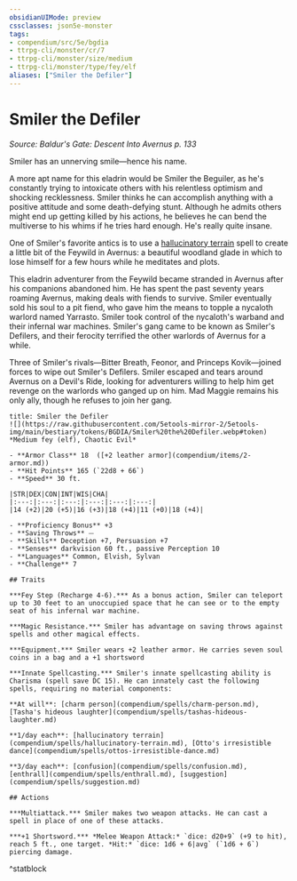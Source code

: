 ```yaml
---
obsidianUIMode: preview
cssclasses: json5e-monster
tags:
- compendium/src/5e/bgdia
- ttrpg-cli/monster/cr/7
- ttrpg-cli/monster/size/medium
- ttrpg-cli/monster/type/fey/elf
aliases: ["Smiler the Defiler"]
---
```

# Smiler the Defiler
*Source: Baldur's Gate: Descent Into Avernus p. 133*  

Smiler has an unnerving smile—hence his name.

A more apt name for this eladrin would be Smiler the Beguiler, as he's constantly trying to intoxicate others with his relentless optimism and shocking recklessness. Smiler thinks he can accomplish anything with a positive attitude and some death-defying stunt. Although he admits others might end up getting killed by his actions, he believes he can bend the multiverse to his whims if he tries hard enough. He's really quite insane.

One of Smiler's favorite antics is to use a [hallucinatory terrain](compendium/spells/hallucinatory-terrain.md) spell to create a little bit of the Feywild in Avernus: a beautiful woodland glade in which to lose himself for a few hours while he meditates and plots.

This eladrin adventurer from the Feywild became stranded in Avernus after his companions abandoned him. He has spent the past seventy years roaming Avernus, making deals with fiends to survive. Smiler eventually sold his soul to a pit fiend, who gave him the means to topple a nycaloth warlord named Yarrasto. Smiler took control of the nycaloth's warband and their infernal war machines. Smiler's gang came to be known as Smiler's Defilers, and their ferocity terrified the other warlords of Avernus for a while.

Three of Smiler's rivals—Bitter Breath, Feonor, and Princeps Kovik—joined forces to wipe out Smiler's Defilers. Smiler escaped and tears around Avernus on a Devil's Ride, looking for adventurers willing to help him get revenge on the warlords who ganged up on him. Mad Maggie remains his only ally, though he refuses to join her gang.

```ad-statblock
title: Smiler the Defiler
![](https://raw.githubusercontent.com/5etools-mirror-2/5etools-img/main/bestiary/tokens/BGDIA/Smiler%20the%20Defiler.webp#token)
*Medium fey (elf), Chaotic Evil*

- **Armor Class** 18  ([+2 leather armor](compendium/items/2-armor.md))
- **Hit Points** 165 (`22d8 + 66`)
- **Speed** 30 ft.

|STR|DEX|CON|INT|WIS|CHA|
|:---:|:---:|:---:|:---:|:---:|:---:|
|14 (+2)|20 (+5)|16 (+3)|18 (+4)|11 (+0)|18 (+4)|

- **Proficiency Bonus** +3
- **Saving Throws** ⏤
- **Skills** Deception +7, Persuasion +7
- **Senses** darkvision 60 ft., passive Perception 10
- **Languages** Common, Elvish, Sylvan
- **Challenge** 7

## Traits

***Fey Step (Recharge 4-6).*** As a bonus action, Smiler can teleport up to 30 feet to an unoccupied space that he can see or to the empty seat of his infernal war machine.

***Magic Resistance.*** Smiler has advantage on saving throws against spells and other magical effects.

***Equipment.*** Smiler wears +2 leather armor. He carries seven soul coins in a bag and a +1 shortsword

***Innate Spellcasting.*** Smiler's innate spellcasting ability is Charisma (spell save DC 15). He can innately cast the following spells, requiring no material components:

**At will**: [charm person](compendium/spells/charm-person.md), [Tasha's hideous laughter](compendium/spells/tashas-hideous-laughter.md)

**1/day each**: [hallucinatory terrain](compendium/spells/hallucinatory-terrain.md), [Otto's irresistible dance](compendium/spells/ottos-irresistible-dance.md)

**3/day each**: [confusion](compendium/spells/confusion.md), [enthrall](compendium/spells/enthrall.md), [suggestion](compendium/spells/suggestion.md)

## Actions

***Multiattack.*** Smiler makes two weapon attacks. He can cast a spell in place of one of these attacks.

***+1 Shortsword.*** *Melee Weapon Attack:* `dice: d20+9` (+9 to hit), reach 5 ft., one target. *Hit:* `dice: 1d6 + 6|avg` (`1d6 + 6`) piercing damage.
```
^statblock